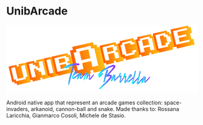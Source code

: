 # UnibArcade
![](logo/app_title.png)

Android native app that represent an arcade games collection: space-invaders, arkanoid, cannon-ball and snake.
Made thanks to: Rossana Laricchia, Gianmarco Cosoli, Michele de Stasio.
